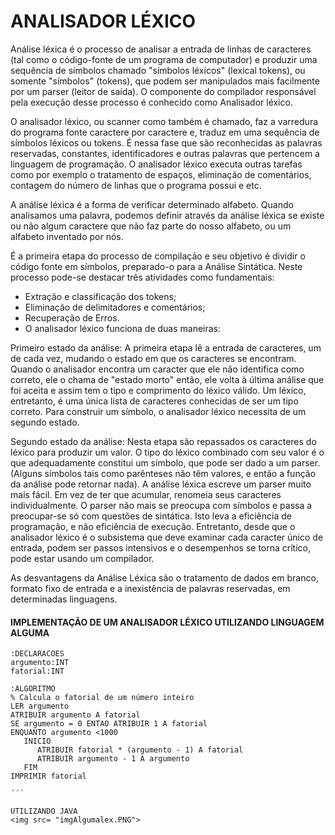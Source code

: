 # ANALISADOR LÉXICO

Análise léxica é o processo de analisar a entrada de linhas de caracteres (tal como o código-fonte de um programa de computador) e produzir uma sequência de símbolos chamado "símbolos léxicos" (lexical tokens), ou somente "símbolos" (tokens), que podem ser manipulados mais facilmente por um parser (leitor de saída). O componente do compilador responsável pela execução desse processo é conhecido como Analisador léxico.

O analisador léxico, ou scanner como também é chamado, faz a varredura do programa fonte caractere por caractere e, traduz em uma sequência de símbolos léxicos ou tokens. É nessa fase que são reconhecidas as palavras reservadas, constantes, identificadores e outras palavras que pertencem a linguagem de programação. O analisador léxico executa outras tarefas como por exemplo o tratamento de espaços, eliminação de comentários, contagem do número de linhas que o programa possui e etc.

A análise léxica é a forma de verificar determinado alfabeto. Quando analisamos uma palavra, podemos definir através da análise léxica se existe ou não algum caractere que não faz parte do nosso alfabeto, ou um alfabeto inventado por nós.

É a primeira etapa do processo de compilação e seu objetivo é dividir o código fonte em símbolos, preparado-o para a Análise Sintática. Neste processo pode-se destacar três atividades como fundamentais:

* Extração e classificação dos tokens;
* Eliminação de delimitadores e comentários;
* Recuperação de Erros.
* O analisador léxico funciona de duas maneiras:

Primeiro estado da análise: A primeira etapa lê a entrada de caracteres, um de cada vez, mudando o estado em que os caracteres se encontram. Quando o analisador encontra um caracter que ele não identifica como correto, ele o chama de "estado morto" então, ele volta à última análise que foi aceita e assim tem o tipo e comprimento do léxico válido.
Um léxico, entretanto, é uma única lista de caracteres conhecidas de ser um tipo correto. Para construir um símbolo, o analisador léxico necessita de um segundo estado.

Segundo estado da análise: Nesta etapa são repassados os caracteres do léxico para produzir um valor. O tipo do léxico combinado com seu valor é o que adequadamente constitui um símbolo, que pode ser dado a um parser. (Alguns símbolos tais como parênteses não têm valores, e então a função da análise pode retornar nada).
A análise léxica escreve um parser muito mais fácil. Em vez de ter que acumular, renomeia seus caracteres individualmente. O parser não mais se preocupa com símbolos e passa a preocupar-se só com questões de sintática. Isto leva a eficiência de programação, e não eficiência de execução. Entretanto, desde que o analisador léxico é o subsistema que deve examinar cada caracter único de entrada, podem ser passos intensivos e o desempenhos se torna crítico, pode estar usando um compilador.

As desvantagens da Análise Léxica são o tratamento de dados em branco, formato fixo de entrada e a inexistência de palavras reservadas, em determinadas linguagens.


#### IMPLEMENTAÇÃO DE UM ANALISADOR LÉXICO UTILIZANDO LINGUAGEM ALGUMA

```
:DECLARACOES
argumento:INT
fatorial:INT

:ALGORITMO
% Calcula o fatorial de um número inteiro
LER argumento
ATRIBUIR argumento A fatorial
SE argumento = 0 ENTAO ATRIBUIR 1 A fatorial
ENQUANTO argumento <1000
   INICIO
      ATRIBUIR fatorial * (argumento - 1) A fatorial
      ATRIBUIR argumento - 1 A argumento
   FIM
IMPRIMIR fatorial

´´´

UTILIZANDO JAVA
<img src= "imgAlgumalex.PNG">
